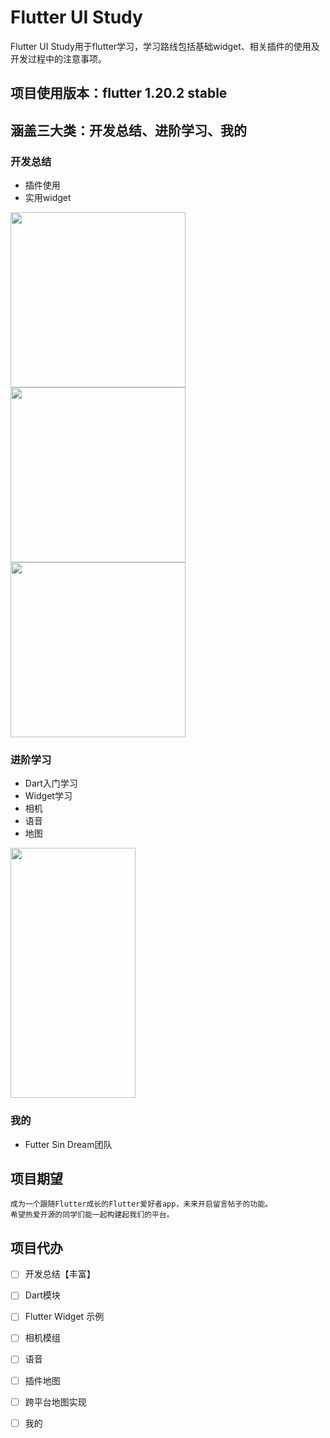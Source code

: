 # Flutter UI Study

Flutter UI Study用于flutter学习，学习路线包括基础widget、相关插件的使用及开发过程中的注意事项。

## 项目使用版本：flutter 1.20.2 stable

## 涵盖三大类：开发总结、进阶学习、我的

### 开发总结
- 插件使用
- 实用widget
<div>
  <img src="https://github.com/Asscre/FUS/blob/master/mdimage/engineeringservice.png?raw=true" width = "280" />
  <img src="https://github.com/Asscre/FUS/blob/master/mdimage/waterripple.gif?raw=true" width = "280" />
  <img src="https://github.com/Asscre/FUS/blob/master/mdimage/radar.gif?raw=true" width = "280" />
<div>

### 进阶学习
- Dart入门学习
- Widget学习
- 相机
- 语音
- 地图
<img src="https://github.com/Asscre/FUS/blob/master/mdimage/study.png?raw=true" width = "200" height = "400" alt="" align=center />

### 我的
- Futter Sin Dream团队

## 项目期望
    成为一个跟随Flutter成长的Flutter爱好者app，未来开启留言帖子的功能。
    希望热爱开源的同学们能一起构建起我们的平台。

## 项目代办
- [ ] 开发总结【丰富】
- [ ] Dart模块
- [ ] Flutter Widget 示例
- [ ] 相机模组
- [ ] 语音
- [ ] 插件地图
- [ ] 跨平台地图实现
- [ ] 我的


